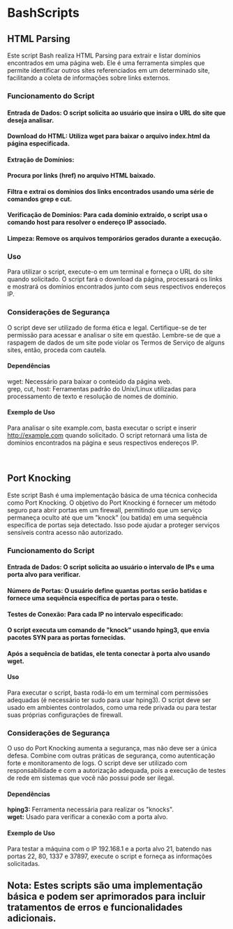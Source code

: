 # BashScripts

## HTML Parsing
Este script Bash realiza HTML Parsing para extrair e listar domínios encontrados em uma página web. Ele é uma ferramenta simples que permite identificar outros sites referenciados em um determinado site, facilitando a coleta de informações sobre links externos.

### Funcionamento do Script
#### Entrada de Dados: O script solicita ao usuário que insira o URL do site que deseja analisar.
#### Download do HTML: Utiliza wget para baixar o arquivo index.html da página especificada.
#### Extração de Domínios:
#### Procura por links (href) no arquivo HTML baixado.
#### Filtra e extrai os domínios dos links encontrados usando uma série de comandos grep e cut.
#### Verificação de Domínios: Para cada domínio extraído, o script usa o comando host para resolver o endereço IP associado.
#### Limpeza: Remove os arquivos temporários gerados durante a execução.
### Uso
Para utilizar o script, execute-o em um terminal e forneça o URL do site quando solicitado. O script fará o download da página, processará os links e mostrará os domínios encontrados junto com seus respectivos endereços IP.

### Considerações de Segurança
O script deve ser utilizado de forma ética e legal. Certifique-se de ter permissão para acessar e analisar o site em questão.
Lembre-se de que a raspagem de dados de um site pode violar os Termos de Serviço de alguns sites, então, proceda com cautela.
#### Dependências
wget: Necessário para baixar o conteúdo da página web. <br/>
grep, cut, host: Ferramentas padrão do Unix/Linux utilizadas para processamento de texto e resolução de nomes de domínio.
#### Exemplo de Uso
Para analisar o site example.com, basta executar o script e inserir http://example.com quando solicitado. O script retornará uma lista de domínios encontrados na página e seus respectivos endereços IP.

<br/>

## Port Knocking
Este script Bash é uma implementação básica de uma técnica conhecida como Port Knocking. O objetivo do Port Knocking é fornecer um método seguro para abrir portas em um firewall, permitindo que um serviço permaneça oculto até que um "knock" (ou batida) em uma sequência específica de portas seja detectado. Isso pode ajudar a proteger serviços sensíveis contra acesso não autorizado.

### Funcionamento do Script
#### Entrada de Dados: O script solicita ao usuário o intervalo de IPs e uma porta alvo para verificar.
#### Número de Portas: O usuário define quantas portas serão batidas e fornece uma sequência específica de portas para o teste.
#### Testes de Conexão: Para cada IP no intervalo especificado:
#### O script executa um comando de "knock" usando hping3, que envia pacotes SYN para as portas fornecidas.
#### Após a sequência de batidas, ele tenta conectar à porta alvo usando wget.
#### Uso
Para executar o script, basta rodá-lo em um terminal com permissões adequadas (é necessário ter sudo para usar hping3). O script deve ser usado em ambientes controlados, como uma rede privada ou para testar suas próprias configurações de firewall.

### Considerações de Segurança
O uso do Port Knocking aumenta a segurança, mas não deve ser a única defesa. Combine com outras práticas de segurança, como autenticação forte e monitoramento de logs.
O script deve ser utilizado com responsabilidade e com a autorização adequada, pois a execução de testes de rede em sistemas que você não possui pode ser ilegal.

#### Dependências
**hping3:** Ferramenta necessária para realizar os "knocks". <br/>
**wget:** Usado para verificar a conexão com a porta alvo.

#### Exemplo de Uso
Para testar a máquina com o IP 192.168.1 e a porta alvo 21, batendo nas portas 22, 80, 1337 e 37897, execute o script e forneça as informações solicitadas.

## Nota: Estes scripts são uma implementação básica e podem ser aprimorados para incluir tratamentos de erros e funcionalidades adicionais.

